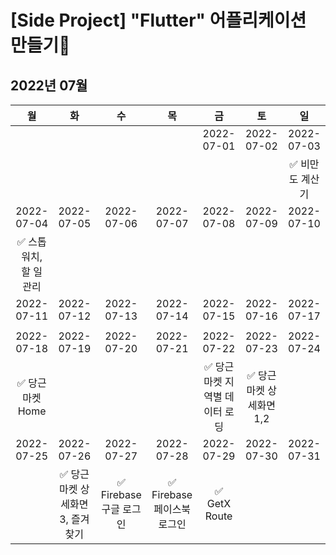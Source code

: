 # [Side Project] "Flutter" 어플리케이션 만들기📱

## 2022년 07월
|     월     |     화     |     수     |     목     |     금     |     토     |     일     |
|:----------:|:----------:|:----------:|:----------:|:----------:|:----------:|:----------:|
|            |            |            |            | 2022-07-01 | 2022-07-02 | 2022-07-03 |
|            |            |            |            |            |            |      ✅ 비만도 계산기      |
| 2022-07-04 | 2022-07-05 | 2022-07-06 | 2022-07-07 | 2022-07-08 | 2022-07-09 | 2022-07-10 |
|      ✅ 스톱워치, 할 일 관리      |            |            |            |            |            |            |
| 2022-07-11 | 2022-07-12 | 2022-07-13 | 2022-07-14 | 2022-07-15 | 2022-07-16 | 2022-07-17 |
|            |            |            |            |            |            |            |
| 2022-07-18 | 2022-07-19 | 2022-07-20 | 2022-07-21 | 2022-07-22 | 2022-07-23 | 2022-07-24 |
|      ✅ 당근마켓 Home      |            |            |            |      ✅ 당근마켓 지역별 데이터 로딩      |      ✅ 당근마켓 상세화면1,2      |            |
| 2022-07-25 | 2022-07-26 | 2022-07-27 | 2022-07-28 | 2022-07-29 | 2022-07-30 | 2022-07-31 | 
|            |      ✅ 당근마켓 상세화면3, 즐겨찾기      |      ✅ Firebase 구글 로그인      |      ✅ Firebase 페이스북 로그인      |      ✅ GetX Route      |            |            |
